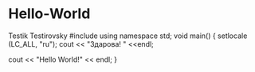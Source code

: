 # Hello-World
Testik Testirovsky
#include<iostream>
  using namespace std;
  void main()
  {
  setlocale (LC_ALL, "ru");
  cout << "Здарова! " <<endl;
  
  cout << "Hello World!" << endl;
  }
